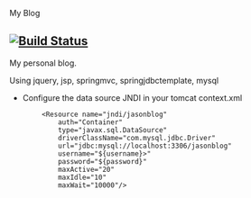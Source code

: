 My Blog

[![Build Status](http://121.42.11.139/jenkins/static/d4c3ae0b/images/32x32/blue.png)](http://121.42.11.139/jenkins/job/blog/)
---
My personal blog.

Using jquery, jsp, springmvc, springjdbctemplate, mysql

- Configure the data source JNDI in your tomcat context.xml
```
		<Resource name="jndi/jasonblog"   
            auth="Container"   
            type="javax.sql.DataSource"   
            driverClassName="com.mysql.jdbc.Driver"   
            url="jdbc:mysql://localhost:3306/jasonblog"   
            username="${username}>"   
            password="${password}"   
            maxActive="20"   
            maxIdle="10"   
            maxWait="10000"/>
```
